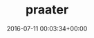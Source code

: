 ---
title:		"praater"
type:		"upload"
description:		"TBC"
date:		"2016-07-11 00:03:34+00:00"
album:		"events"
filename:		"praater.md"
series:		""
cl_public_id:		"events/praater"
cl_version:		1497002637
format:		"tiff"
bytes:		7439908
width:		2560
height:		1440
exposure_mode:		"Auto"
program:		"Aperture-priority AE"
aperture:		"6.3"
focal_length:		"16.0 mm"
iso:		"1250"
shutter_speed:		"1/8"
metering:		"Multi-segment"
flash:		"Off, Did not fire"
white_balance:		"Custom"
colour_temp:		"2750"
has_crop:		"true"
orientation:		"Horizontal (normal)"
camera_model:		"NIKON D800"
lens_info:		"16mm f/2.8"
artist:		"No artist info"
x_resolution:		"300"
y_resolution:		"300"
---